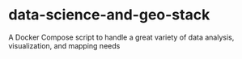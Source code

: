 # data-science-and-geo-stack
A Docker Compose script to handle a great variety of data analysis, visualization, and mapping needs
